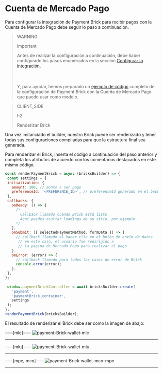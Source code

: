 # Cuenta de Mercado Pago

Para configurar la integración de Payment Brick para recibir pagos con la Cuenta de Mercado Pago debe seguir lo paso a continuación. 

> WARNING
>
> Important
>
> Antes de realizar la configuración a continuación, debe haber configurado los pasos enumerados en la sección [Configurar la integración.](/developers/es/docs/checkout-bricks/payment-brick/configure-integration)<br/></br>
> <br/></br>
> Y, para ayudar, hemos preparado un [ejemplo de código](/developers/es/docs/checkout-bricks/payment-brick/code-example/wallet) completo de la configuración de Payment Brick con la Cuenta de Mercado Pago que puede usar como modelo.

> CLIENT_SIDE
>
> h2
>
> Renderizar Brick

Una vez instanciado el builder, nuestro Brick puede ser renderizado y tener todas sus configuraciones compiladas para que la estructura final sea generada.

Para renderizar el Brick, inserta el código a continuación del paso anterior y completa los atributos de acuerdo con los comentarios destacados en este mismo código.

```javascript
const renderPaymentBrick = async (bricksBuilder) => {
 const settings = {
 initialization: {
   amount: 100, // monto a ser pago
   preferenceId: '<PREFERENCE_ID>', // preferenceId generado en el backend
 },
 callbacks: {
   onReady: () => {
     /*
       Callback llamado cuando Brick está listo
       Aquí puedes ocultar loadings de su sitio, por ejemplo.
     */
   },
   onSubmit: ({ selectedPaymentMethod, formData }) => {
     // callback llamado al hacer clic en el botón de envío de datos
      // en este caso, el usuario fue redirigido a
      // la página de Mercado Pago para realizar el pago
   },
   onError: (error) => {
     // callback llamado para todos los casos de error de Brick
     console.error(error);
   },
 },
};
 
 window.paymentBrickController = await bricksBuilder.create(
   'payment',
   'paymentBrick_container',
   settings
 );
};
renderPaymentBrick(bricksBuilder);
```

El resultado de renderizar el Brick debe ser como la imagen de abajo:

----[mlc]---- 
![payment-Brick-wallet-mlc](checkout-bricks/payment-brick-wallet-mlc-es.png)

------------
----[mlu]---- 
![payment-Brick-wallet-mlu](checkout-bricks/payment-brick-wallet-mlu-es.png)

------------
----[mpe, mco]---- 
![payment-Brick-wallet-mco-mpe](checkout-bricks/payment-brick-wallet-mco-mpe-es.png)

------------